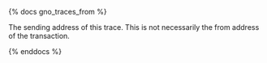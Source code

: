 {% docs gno_traces_from %}

The sending address of this trace. This is not necessarily the from address of the transaction. 

{% enddocs %}